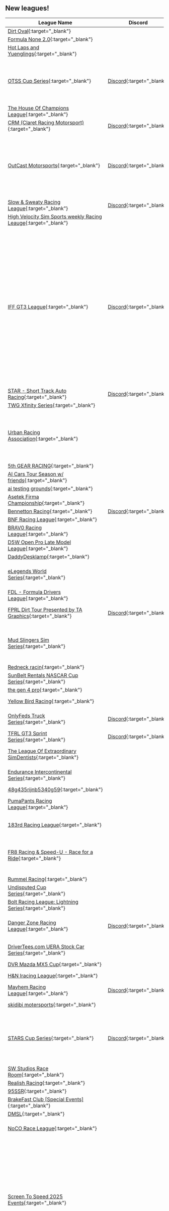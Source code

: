## New leagues!

| League Name | Discord | About |
|-------------------------------------------------------------------------------------------------------------------------------------------|------------------------------------------------------------------|-------------------------------------------------------------------------------------------------------------------------------------------------------------------------------------------------------------------------------------------------------------------------------------------------------------------------------------------------------------------------------------------------------------------------------------------------------------------------------------------------------------------------------------------------------------------------------------------------------------------------------------------------------------------------------------------------------------------------------------------------------------------------------------------------------------------------------------------------------------------------------------------------------------------------|
|[Dirt Oval](https://members.iracing.com/membersite/member/LeagueView.do?league=12244){:target="_blank"} | |Sprint/Late Models |
|[Formula None 2\.0](https://members.iracing.com/membersite/member/LeagueView.do?league=12247){:target="_blank"} | | |
|[Hot Laps and Yuenglings](https://members.iracing.com/membersite/member/LeagueView.do?league=12246){:target="_blank"} | |All gas no brakes |
|[OTSS Cup Series](https://members.iracing.com/membersite/member/LeagueView.do?league=12248){:target="_blank"} |[Discord](https://discord.gg/ZxjRpn8Q){:target="_blank"} |The Off Throttle Sim Series is racing open set Cup on Thursdays at 7pm EST with 1 hour practices\.   As of right now we're going to be doing 65% of the IRL Cup Series race lengths with 100% fuel\. |
|[The House Of Champions League](https://members.iracing.com/membersite/member/LeagueView.do?league=12245){:target="_blank"} | | |
|[CRM \(Claret Racing Motorsport\)](https://members.iracing.com/membersite/member/LeagueView.do?league=12250){:target="_blank"} |[Discord](https://discord.gg/k8n27M7dbg){:target="_blank"} |mixed series championship |
|[OutCast Motorsports](https://members.iracing.com/membersite/member/LeagueView.do?league=12251){:target="_blank"} |[Discord](https://discord.gg/syFBG8PuPe){:target="_blank"} |The OutCast Motorsports League \(OCM\) is a community of drivers who elevate the iRacing experience to the next level\. We deliver a competitive league for all involved, while maintaining our commitment that every OutCast member treats others with the utmost respect\. |
|[Slow & Sweaty Racing League](https://members.iracing.com/membersite/member/LeagueView.do?league=12249){:target="_blank"} |[Discord](https://discord.gg/GkW78EdgCA){:target="_blank"} |50% of us die in turn 1 \- west coast GLTC / WTCC & others |
|[High Velocity Sim Sports weekly Racing Leauge](https://members.iracing.com/membersite/member/LeagueView.do?league=12256){:target="_blank"} | |Season 1 Stock cars |
|[IFF GT3 League](https://members.iracing.com/membersite/member/LeagueView.do?league=12252){:target="_blank"} |[Discord](https://discord.gg/3Arm8DGk){:target="_blank"} |Campionato GT3 \- GT Sprint Series by Simucube \- Da definire il calendario in base alla nuova Season che inizierà a Marzo 2025\.  Lista Circuiti:  Nürburgring Combined  Circuit Zolder  Long Beach Street Circuit  Daytona International Speedway  Circuito de Jerez \- Ángel Nieto  Suzuka International Racing Course  Circuit Zandvoort  Road Atlanta  Donington Park Racing Circuit  Mount Panorama Circuit  Hockenheimring Baden\-Württemberg  Mobility Resort Motegi  GT3 Class  Mercedes\-AMG GT3 2020BMW M4 GT3Lamborghini Huracán GT3 EVOAudi R8 LMS EVO II GT3Acura NSX GT3 EVO 22Porsche 911 GT3 R \(992\)Ferrari 296 GT3Chevrolet Corvette Z06 GT3\.RFord Mustang GT3McLaren 720S GT3 EVO |
|[STAR \- Short Track Auto Racing](https://members.iracing.com/membersite/member/LeagueView.do?league=12254){:target="_blank"} |[Discord](https://discord.gg/XTeh3VXqHJ){:target="_blank"} |Creating a premier short track auto racing organization\. |
|[TWG Xfinity Series](https://members.iracing.com/membersite/member/LeagueView.do?league=12257){:target="_blank"} | | |
|[Urban Racing Association](https://members.iracing.com/membersite/member/LeagueView.do?league=12253){:target="_blank"} | |New sim league aiming to put the spotlight on Sim racers looking to make it in real world racing\. Highlighting Minority Drivers, Pay To Play Racing, Cash Payouts For Race Winners, Championship Winner Cash Prizes\. \(Invite only\) |
|[5th GEAR RACING](https://members.iracing.com/membersite/member/LeagueView.do?league=12262){:target="_blank"} | | |
|[AI Cars Tour Season w/ friends](https://members.iracing.com/membersite/member/LeagueView.do?league=12263){:target="_blank"} | | |
|[ai testing grounds](https://members.iracing.com/membersite/member/LeagueView.do?league=12276){:target="_blank"} | |ai racing only |
|[Asetek Firma Championship](https://members.iracing.com/membersite/member/LeagueView.do?league=12266){:target="_blank"} | |Internal championship for Asetek employees |
|[Bennetton Racing](https://members.iracing.com/membersite/member/LeagueView.do?league=12272){:target="_blank"} |[Discord](https://discord.gg/RCFHUvA){:target="_blank"} | |
|[BNF Racing League](https://members.iracing.com/membersite/member/LeagueView.do?league=12264){:target="_blank"} | |BNF |
|[BRAV0 Racing League](https://members.iracing.com/membersite/member/LeagueView.do?league=12277){:target="_blank"} | |Sports Car Road Racing League |
|[D5W Open Pro Late Model League](https://members.iracing.com/membersite/member/LeagueView.do?league=12273){:target="_blank"} | | |
|[DaddyDesklamp](https://members.iracing.com/membersite/member/LeagueView.do?league=12271){:target="_blank"} | |AI League |
|[eLegends World Series](https://members.iracing.com/membersite/member/LeagueView.do?league=12269){:target="_blank"} | |The home of the best road\-course Legends Car series on iRacing, featuring races on tracks from all over the world\! |
|[FDL \- Formula Drivers League](https://members.iracing.com/membersite/member/LeagueView.do?league=12259){:target="_blank"} | | |
|[FPRL Dirt Tour Presented by TA Graphics](https://members.iracing.com/membersite/member/LeagueView.do?league=12258){:target="_blank"} |[Discord](https://discord.gg/P4CHWBPxG5){:target="_blank"} |Tuesday Night Pro DLM League\. Practice at 8:30 EST, Qualifying at 9:00 EST, Heats at 9:05 EST\. |
|[Mud Slingers Sim Series](https://members.iracing.com/membersite/member/LeagueView.do?league=12267){:target="_blank"} | |3 Different Classes a week\. 9 week series\. Random Track each week between 5 of the best tracks Iracing has to offer\. Racing Every Sunday Night Starting at 8pm eastern |
|[Redneck racin](https://members.iracing.com/membersite/member/LeagueView.do?league=12274){:target="_blank"} | |class c and higher for open sets |
|[SunBelt Rentals NASCAR Cup Series](https://members.iracing.com/membersite/member/LeagueView.do?league=12260){:target="_blank"} | | |
|[the gen 4 pro](https://members.iracing.com/membersite/member/LeagueView.do?league=12275){:target="_blank"} | |gen 4 at short and big tracks |
|[Yellow Bird Racing](https://members.iracing.com/membersite/member/LeagueView.do?league=12261){:target="_blank"} | |For Spirit Airlines Team Members and Friends |
|[OnlyFeds Truck Series](https://members.iracing.com/membersite/member/LeagueView.do?league=12265){:target="_blank"} |[Discord](https://discord.gg/dNY24rWCZQ){:target="_blank"} |To be part of this make sure you are in the OnlyFeds community and signed up\! |
|[TFRL GT3 Sprint Series](https://members.iracing.com/membersite/member/LeagueView.do?league=12268){:target="_blank"} |[Discord](https://discord.gg/48cahaZzgW){:target="_blank"} |Throttle Freaks Racing League: GT3 Sprint Series |
|[The League Of Extraordinary SimDentists](https://members.iracing.com/membersite/member/LeagueView.do?league=12270){:target="_blank"} | |Join your fellow dentists as we keep our teeth and gums healthy on the racetrack\. |
|[Endurance Intercontinental Series](https://members.iracing.com/membersite/member/LeagueView.do?league=12278){:target="_blank"} | |Liga de Endurance Intercontinental con transmisiones en vivo\. |
|[48g435rijnb5340g59](https://members.iracing.com/membersite/member/LeagueView.do?league=12280){:target="_blank"} | | |
|[PumaPants Racing League](https://members.iracing.com/membersite/member/LeagueView.do?league=12279){:target="_blank"} | |A league where we race Super Formula Lights and have good times with each other \*wink |
|[183rd Racing League](https://members.iracing.com/membersite/member/LeagueView.do?league=12283){:target="_blank"} | |Oval racing league created for members of the 183rd discord and friends\. |
|[FR8 Racing & Speed\-U \- Race for a Ride](https://members.iracing.com/membersite/member/LeagueView.do?league=12281){:target="_blank"} | |Fr8Racing “Race for a Ride” Youth Advancement Competition where the ultimate champion wins a funded Legend car race at Atlanta Motor Speedway\! |
|[Rummel Racing](https://members.iracing.com/membersite/member/LeagueView.do?league=12282){:target="_blank"} | | |
|[Undisputed Cup Series](https://members.iracing.com/membersite/member/LeagueView.do?league=12284){:target="_blank"} | | |
|[Bolt Racing League: Lightning Series](https://members.iracing.com/membersite/member/LeagueView.do?league=12291){:target="_blank"} | |Oval |
|[Danger Zone Racing League](https://members.iracing.com/membersite/member/LeagueView.do?league=12289){:target="_blank"} |[Discord](https://discord.gg/uqBgUhmXBc){:target="_blank"} |DZRL is a NASCAR League thats just starting up\. Join our Discord for more information\. https://discord\.gg/uqBgUhmXBc |
|[DriverTees\.com UERA Stock Car Series](https://members.iracing.com/membersite/member/LeagueView.do?league=12292){:target="_blank"} | |Eight week ARCA league on Tuesday nights, broadcasted live on V Speed\. |
|[DVR Mazda MX5 Cup](https://members.iracing.com/membersite/member/LeagueView.do?league=12288){:target="_blank"} | | |
|[H&N Iracing League](https://members.iracing.com/membersite/member/LeagueView.do?league=12293){:target="_blank"} | |We are a brand new Iracing league looking for memebers |
|[Mayhem Racing League](https://members.iracing.com/membersite/member/LeagueView.do?league=12290){:target="_blank"} |[Discord](https://discord.gg/ANxZ6T6xpa){:target="_blank"} |Join us for some fun competitive racing |
|[skidibi motersports](https://members.iracing.com/membersite/member/LeagueView.do?league=12286){:target="_blank"} | |fun racing crew and sigmas with aura |
|[STARS Cup Series](https://members.iracing.com/membersite/member/LeagueView.do?league=12294){:target="_blank"} |[Discord](https://discord.com/invite/nnbGMPxkVs){:target="_blank"} |The STARS Cup Series is a Gen 6 Cup league that will run Thursdays or Fridays at 8pm EST starting May 7th\. No requirements\. You are free to run part time and start/join teams\. Please join the linked Discord\. |
|[SW Studios Race Room](https://members.iracing.com/membersite/member/LeagueView.do?league=12285){:target="_blank"} | |Private Invite Only League |
|[Realish Racing](https://members.iracing.com/membersite/member/LeagueView.do?league=12287){:target="_blank"} | |Realish iRacing League |
|[95SSR](https://members.iracing.com/membersite/member/LeagueView.do?league=12299){:target="_blank"} | | |
|[BrakeFast Club \[Special Events\]](https://members.iracing.com/membersite/member/LeagueView.do?league=12301){:target="_blank"} | |Go to tinyurl\.com/brakefastclub to join |
|[DMSL](https://members.iracing.com/membersite/member/LeagueView.do?league=12296){:target="_blank"} | |Dirt mini stock League |
|[NoCO Race League](https://members.iracing.com/membersite/member/LeagueView.do?league=12298){:target="_blank"} | |A league geared towards newer drivers who are interested in oval and road racing\. |
|[Screen To Speed 2025 Events](https://members.iracing.com/membersite/member/LeagueView.do?league=12295){:target="_blank"} | |Screen to Speed is a thrilling and action\-packed women\-only racing series on iRacing that bridges the gap between virtual and real\-world motorsports\. With each Special Event, Screen to Speed challenges sim racers to push their skills to the limit, delivering high\-speed excitement and fierce competition on a variety of dynamic tracks and in diverse cars\. Whether you're a novice eager to prove yourself or an experienced racer seeking to sharpen your edge, Screen to Speed offers the perfect platform to showcase your talent\. |
|[colesteven](https://members.iracing.com/membersite/member/LeagueView.do?league=12300){:target="_blank"} | | |
|[US High School Sim Racing](https://members.iracing.com/membersite/member/LeagueView.do?league=12297){:target="_blank"} |[Discord](https://discord.gg/AC9RzMEY){:target="_blank"} |Practice |
|[Bristol Dash](https://members.iracing.com/membersite/member/LeagueView.do?league=12304){:target="_blank"} | |Bristol Ten Lap Truck Dash |
|[Deadly Injection Equalizer](https://members.iracing.com/membersite/member/LeagueView.do?league=12302){:target="_blank"} | | |
|[FSSR World Championship](https://members.iracing.com/membersite/member/LeagueView.do?league=12303){:target="_blank"} | | |
|[H&H Racing](https://members.iracing.com/membersite/member/LeagueView.do?league=12307){:target="_blank"} | | |
|[KWF cup series](https://members.iracing.com/membersite/member/LeagueView.do?league=12308){:target="_blank"} | |kart with friends official iracing series |
|[No Limit Racing](https://members.iracing.com/membersite/member/LeagueView.do?league=12306){:target="_blank"} | |Dirt Oval League |
|[RW Racing Monday night GT3 Challenge](https://members.iracing.com/membersite/member/LeagueView.do?league=12305){:target="_blank"} |[Discord](https://discord.gg/8K72KtJn){:target="_blank"} |Each week will follow the same format;   60 min Practice,   15 min Qualification,   45 min race\.   As these are Sprint races, no mandatory pitstop required\.   During the race a Drive\-through penalty will be awarded at 15x and a DQ will be issued at 20x\.   If a driver wishes to submit a protest, please do so though our Discord Channel\.\.\.\.Incident reporting\.   No vehicle swaps will be permitted during the season\.   Good luck and LETS GO\!\! |
|[Almeida Racing League](https://members.iracing.com/membersite/member/LeagueView.do?league=12311){:target="_blank"} | | |
|[Bolt Racing League: Pre\-Legends Series](https://members.iracing.com/membersite/member/LeagueView.do?league=12314){:target="_blank"} | | |
|[Elite Racing Series](https://members.iracing.com/membersite/member/LeagueView.do?league=12310){:target="_blank"} |[Discord](https://discord.gg/5eMwhT7rxp){:target="_blank"} | |
|[Funky Bunch Racing League](https://members.iracing.com/membersite/member/LeagueView.do?league=12312){:target="_blank"} | |Funky bunch racing league\. |
|[OFUC: Osborne Formula Ultimate Challenge](https://members.iracing.com/membersite/member/LeagueView.do?league=12315){:target="_blank"} |[Discord](https://discord.gg/UXg2bh3zXw){:target="_blank"} |Welcome to the Osborne Formula Ultimate Challenge, OFUC\!   OFUC is specifically designed to be the home of a laid back environment, meant to learn and enjoy the open wheel racing discipline\. Accompanying the sports car league of OMEC, OFUC strives to be a premiere open wheel league for those looking for a fun place to learn the discipline and cool off after our Tuesday night races\.   Thursday Nights \(Central Standard Time\) Fixed Setup Super Formula Lights racing\. Race Info: 20 Minute Practice, 15 Minute Open Qualifier, and 45 Minute Race\. Drive through penalty at 12x, then every 6x after\. Static weather, track usage 0% at server opening\. 2 Fast repairs\. 50% Fuel\. F1 Style Scoring \(Only the top 10 score points\)\.   Normal OMEC rules apply barring any GT3 specific rules\. See Discord for more info\.   Specifics are subject to change as this is the inaugural season\. |
|[Rust Bucket Racing League](https://members.iracing.com/membersite/member/LeagueView.do?league=12309){:target="_blank"} | | |
|[South Tampa Race Club](https://members.iracing.com/membersite/member/LeagueView.do?league=12313){:target="_blank"} | |A beginner friendly FREE league with CHAMPIONSHIP PRIZES looking to build a fun community\! We highly encourage newer players to join\! All track are FREE\!  $40 CHAMPIONSHIP PRIZE POOL  $10 "Phoenix "300" WINNER'S BONUS  \(3/30\)\-RACERS\! 27 SPOTS LEFT\!\!\!  Join our discord here\! \[WORK IN PROGRESS\] |

